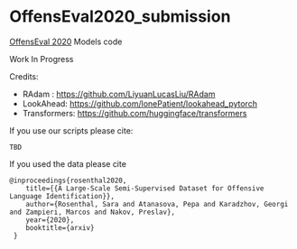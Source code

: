 # OffensEval2020_submission 
[OffensEval 2020](https://sites.google.com/site/offensevalsharedtask/home) Models code 

Work In Progress

Credits:

- RAdam : https://github.com/LiyuanLucasLiu/RAdam
- LookAhead: https://github.com/lonePatient/lookahead_pytorch
- Transformers: https://github.com/huggingface/transformers


If you use our scripts please cite:
```
TBD
```

If you used the data please cite
```
@inproceedings{rosenthal2020,
    title={{A Large-Scale Semi-Supervised Dataset for Offensive Language Identification}},
    author={Rosenthal, Sara and Atanasova, Pepa and Karadzhov, Georgi and Zampieri, Marcos and Nakov, Preslav},
    year={2020},
    booktitle={arxiv}
 }
```
